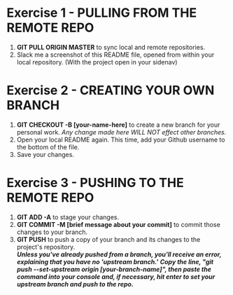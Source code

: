 # Exercise 1 - PULLING FROM THE REMOTE REPO
  1.  **GIT PULL ORIGIN MASTER** to sync local and remote repositories.
  2.  Slack me a screenshot of this README file, opened from within your local repository. (With the project open in your sidenav)
# Exercise 2 - CREATING YOUR OWN BRANCH
  1.  **GIT CHECKOUT -B [your-name-here]** to create a new branch for your personal work.  *Any change made here WILL NOT effect other branches.*
  2.  Open your local README again.  This time, add your Github username to the bottom of the file.
  3.  Save your changes.
# Exercise 3 - PUSHING TO THE REMOTE REPO
  1.  **GIT ADD -A** to stage your changes.
  2.  **GIT COMMIT -M [brief message about your commit]** to commit those changes to your branch.
  3.  **GIT PUSH** to push a copy of your branch and its changes to the project's repository.  
      ***Unless you've already pushed from a branch, you'll receive an error, explaining that you have no 'upstream branch.'***
      ***Copy the line, &quot;git push --set-upstream origin [your-branch-name]&quot;, then paste the command into your console and, if necessary, hit enter to set your upstream branch and push to the repo.***
